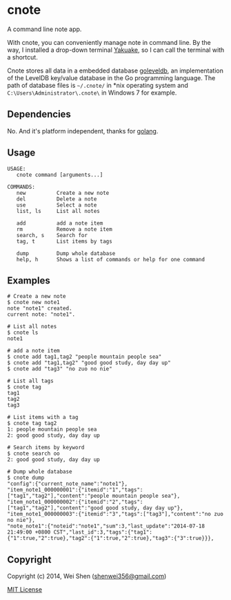 cnote
=====

A command line note app.

With cnote, you can conveniently manage note in command line. By the way, I installed a drop-down terminal [Yakuake](http://yakuake.kde.org), so I can call the terminal with a shortcut.

Cnote stores all data in a embedded database [goleveldb](https://github.com/syndtr/goleveldb), an implementation of the LevelDB key/value database in the Go programming language. The path of database files is ```~/.cnote/``` in *nix operating system and ```C:\Users\Administrator\.cnote\``` in Windows 7 for example.

Dependencies
------------

No. And it's platform independent, thanks for [golang](http://golang.org).


Usage
-----
    USAGE:
       cnote command [arguments...]
    
    COMMANDS:
       new          Create a new note
       del          Delete a note
       use          Select a note
       list, ls     List all notes
       
       add          add a note item
       rm           Remove a note item
       search, s    Search for
       tag, t       List items by tags
       
       dump         Dump whole database
       help, h      Shows a list of commands or help for one command


Examples
--------

    # Create a new note
    $ cnote new note1
    note "note1" created.
    current note: "note1".
    
    # List all notes
    $ cnote ls
    note1
    
    # add a note item
    $ cnote add tag1,tag2 "people mountain people sea"
    $ cnote add "tag1,tag2" "good good study, day day up"
    $ cnote add "tag3" "no zuo no nie"
    
    # List all tags
    $ cnote tag
    tag1
    tag2
    tag3
    
    # List items with a tag
    $ cnote tag tag2
    1: people mountain people sea
    2: good good study, day day up
    
    # Search items by keyword
    $ cnote search oo
    2: good good study, day day up
    
    # Dump whole database
    $ cnote dump
    "config":{"current_note_name":"note1"},
    "item_note1_000000001":{"itemid":"1","tags":["tag1","tag2"],"content":"people mountain people sea"},
    "item_note1_000000002":{"itemid":"2","tags":["tag1","tag2"],"content":"good good study, day day up"},
    "item_note1_000000003":{"itemid":"3","tags":["tag3"],"content":"no zuo no nie"},
    "note_note1":{"noteid":"note1","sum":3,"last_update":"2014-07-18 21:49:00 +0800 CST","last_id":3,"tags":{"tag1":{"1":true,"2":true},"tag2":{"1":true,"2":true},"tag3":{"3":true}}},
    

Copyright
--------

Copyright (c) 2014, Wei Shen (shenwei356@gmail.com)


[MIT License](https://github.com/shenwei356/cnote/blob/master/LICENSE)
